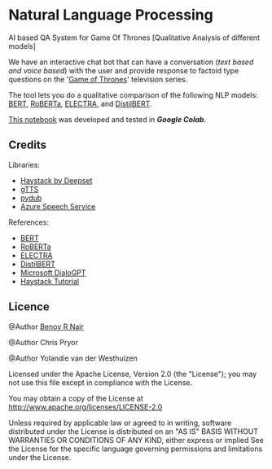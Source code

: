 # Natural Language Processing
AI based QA System for Game Of Thrones [Qualitative Analysis of different models]

We have an interactive chat bot that can have a conversation (*text based and voice based*) with the user and provide response to factoid type questions on the '[Game of Thrones](https://en.wikipedia.org/wiki/Game_of_Thrones)' television series.

The tool lets you do a qualitative comparison of the following NLP models: [BERT](https://huggingface.co/deepset/bert-base-cased-squad2), [RoBERTa](https://huggingface.co/deepset/roberta-base-squad2), [ELECTRA](https://huggingface.co/deepset/electra-base-squad2), and [DistilBERT](https://huggingface.co/distilbert-base-uncased-distilled-squad).

[This notebook](https://github.com/BenoyRNair/NLP_AI_QA) was developed and tested in ***Google Colab***.

## Credits

Libraries:
* [Haystack by Deepset](https://haystack.deepset.ai/overview/intro)
* [gTTS](https://pypi.org/project/gTTS/)
* [pydub](https://pypi.org/project/gTTS/)
* [Azure Speech Service](https://docs.microsoft.com/en-us/azure/cognitive-services/speech-service/)

References:
* [BERT](https://huggingface.co/deepset/bert-base-cased-squad2)
* [RoBERTa](https://huggingface.co/deepset/roberta-base-squad2)
* [ELECTRA](https://huggingface.co/deepset/electra-base-squad2)
* [DistilBERT](https://huggingface.co/distilbert-base-uncased-distilled-squad)
* [Microsoft DialoGPT](https://huggingface.co/microsoft/DialoGPT-medium)
* [Haystack Tutorial](https://haystack.deepset.ai/tutorials/first-qa-system)

## Licence
@Author [Benoy R Nair](https://github.com/BenoyRNair)

@Author Chris Pryor

@Author Yolandie van der Westhuizen

Licensed under the Apache License, Version 2.0 (the "License"); you may not use this file except in compliance with the License.

You may obtain a copy of the License at
http://www.apache.org/licenses/LICENSE-2.0

Unless required by applicable law or agreed to in writing, software distributed under the License is distributed on an "AS IS" BASIS WITHOUT WARRANTIES OR CONDITIONS OF ANY KIND, either express or implied See the License for the specific language governing permissions and limitations under the License.
